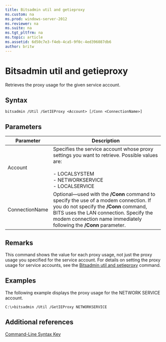 ```yaml
---
title: Bitsadmin util and getieproxy
ms.custom: na
ms.prod: windows-server-2012
ms.reviewer: na
ms.suite: na
ms.tgt_pltfrm: na
ms.topic: article
ms.assetid: 6d50c7e3-f4eb-4ca5-9f0c-4ed396087db6
author: britw
---
```

# Bitsadmin util and getieproxy
Retrieves the proxy usage for the given service account.  
  
## Syntax  
  
```  
bitsadmin /Util /GetIEProxy <Account> [/Conn <ConnectionName>]  
```  
  
## Parameters  
  
|Parameter|Description|  
|-------------|---------------|  
|Account|Specifies the service account whose proxy settings you want to retrieve. Possible values are:<br /><br />-   LOCALSYSTEM<br />-   NETWORKSERVICE<br />-   LOCALSERVICE|  
|ConnectionName|Optional—used with the **\/Conn** command to specify the use of a modem connection. If you do not specify the **\/Conn** command, BITS uses the LAN connection. Specify the modem connection name immediately following the **\/Conn** parameter.|  
  
## Remarks  
This command shows the value for each proxy usage, not just the proxy usage you specified for the service account. For details on setting the proxy usage for service accounts, see the [Bitsadmin util and setieproxy](Bitsadmin-util-and-setieproxy.md) command.  
  
## <a name="BKMK_examples"></a>Examples  
The following example displays the proxy usage for the NETWORK SERVICE account.  
  
```  
C:\>bitsadmin /Util /GetIEProxy NETWORKSERVICE  
```  
  
## Additional references  
[Command-Line Syntax Key](Command-Line-Syntax-Key.md)  
  

